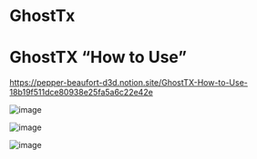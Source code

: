 # GhostTx

# GhostTX “How to Use” 
https://pepper-beaufort-d3d.notion.site/GhostTX-How-to-Use-18b19f511dce80938e25fa5a6c22e42e 

![image](https://github.com/user-attachments/assets/d291a549-b5a5-4bbc-a3b4-2d0b44d47c14)

![image](https://github.com/user-attachments/assets/57c818c7-d8e5-48f1-906e-60ae0cf91ae9)

![image](https://github.com/user-attachments/assets/daae1982-b0a5-4e80-9787-3acb240372af)

